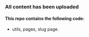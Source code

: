 ### All content has been uploaded
#### This repo contains the following code:
- utils, pages, slug page.
